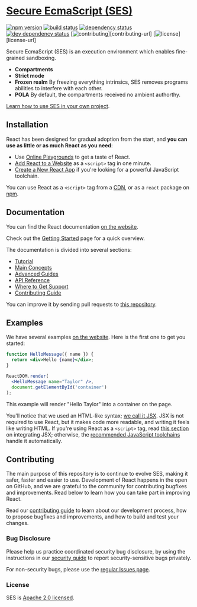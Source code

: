 # [Secure EcmaScript (SES)](https://a.org/)
[![npm version][npm-svg]][npm-url]
[![build status][circleci-svg]][circleci-url]
[![dependency status][deps-svg]][deps-url]
[![dev dependency status][dev-deps-svg]][dev-deps-url]
[![contributing][contributing-svg]][contributing-url]
[![license][license-image]][license-url]

Secure EcmaScript (SES) is an execution environment which enables fine-grained sandboxing.

* **Compartments**
* **Strict mode**
* **Frozen realm** By freezing everything intrinsics, SES removes programs abilities to interfere with each other.
* **POLA** By default, the compartments received no ambient authorthy.

[Learn how to use SES in your own project](https://ses-secure-ecmascript.readthedocs.io/en/latest).

## Installation

React has been designed for gradual adoption from the start, and **you can use as little or as much React as you need**:

* Use [Online Playgrounds](https://reactjs.org/docs/getting-started.html#online-playgrounds) to get a taste of React.
* [Add React to a Website](https://reactjs.org/docs/add-react-to-a-website.html) as a `<script>` tag in one minute.
* [Create a New React App](https://reactjs.org/docs/create-a-new-react-app.html) if you're looking for a powerful JavaScript toolchain.

You can use React as a `<script>` tag from a [CDN](https://reactjs.org/docs/cdn-links.html), or as a `react` package on [npm](https://www.npmjs.com/).

## Documentation

You can find the React documentation [on the website](https://reactjs.org/docs).  

Check out the [Getting Started](https://reactjs.org/docs/getting-started.html) page for a quick overview.

The documentation is divided into several sections:

* [Tutorial](https://reactjs.org/tutorial/tutorial.html)
* [Main Concepts](https://reactjs.org/docs/hello-world.html)
* [Advanced Guides](https://reactjs.org/docs/jsx-in-depth.html)
* [API Reference](https://reactjs.org/docs/react-api.html)
* [Where to Get Support](https://reactjs.org/community/support.html)
* [Contributing Guide](https://reactjs.org/docs/how-to-contribute.html)

You can improve it by sending pull requests to [this repository](https://github.com/reactjs/reactjs.org).

## Examples

We have several examples [on the website](https://reactjs.org/). Here is the first one to get you started:

```jsx
function HelloMessage({ name }) {
  return <div>Hello {name}</div>;
}

ReactDOM.render(
  <HelloMessage name="Taylor" />,
  document.getElementById('container')
);
```

This example will render "Hello Taylor" into a container on the page.

You'll notice that we used an HTML-like syntax; [we call it JSX](https://reactjs.org/docs/introducing-jsx.html). JSX is not required to use React, but it makes code more readable, and writing it feels like writing HTML. If you're using React as a `<script>` tag, read [this section](https://reactjs.org/docs/add-react-to-a-website.html#optional-try-react-with-jsx) on integrating JSX; otherwise, the [recommended JavaScript toolchains](https://reactjs.org/docs/create-a-new-react-app.html) handle it automatically.

## Contributing

The main purpose of this repository is to continue to evolve SES, making it safer, faster and easier to use. Development of React happens in the open on GitHub, and we are grateful to the community for contributing bugfixes and improvements. Read below to learn how you can take part in improving React.

Read our [contributing guide](./CONTRIBUTING.md) to learn about our development process, how to propose bugfixes and improvements, and how to build and test your changes.

### Bug Disclosure

Please help us practice coordinated security bug disclosure, by using the
instructions in our [security guide](./SECURITY.md) to report security-sensitive bugs privately.

For non-security bugs, please use the [regular Issues
page](https://github.com/Agoric/SES/issues).

### License

SES is [Apache 2.0 licensed](./LICENSE).

[npm-svg]: https://img.shields.io/npm/v/ses.svg?style=flat
[npm-url]: https://www.npmjs.com/package/ses
[circleci-svg]: https://circleci.com/gh/Agoric/ses.svg?style=svg
[circleci-url]: https://circleci.com/gh/Agoric/ses
[deps-svg]: https://david-dm.org/Agoric/ses.svg
[deps-url]: https://david-dm.org/Agoric/ses
[dev-deps-svg]: https://david-dm.org/Agoric/ses/dev-status.svg
[dev-deps-url]: https://david-dm.org/Agoric/ses?type=dev
[contributing-svg]: https://img.shields.io/badge/PRs-welcome-brightgreen.svg
[license-image]: https://img.shields.io/badge/License-Apache%202.0-blue.svg

